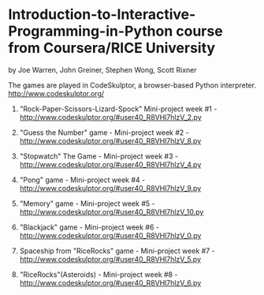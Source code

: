 # Introduction-to-Interactive-Programming-in-Python  course from Coursera/RICE University
by Joe Warren, John Greiner, Stephen Wong, Scott Rixner

The games are played in CodeSkulptor, a browser-based Python interpreter. http://www.codeskulptor.org/

1. "Rock-Paper-Scissors-Lizard-Spock" Mini-project week #1 - http://www.codeskulptor.org/#user40_R8VHl7hlzV_2.py

2. "Guess the Number" game - Mini-project week #2 - http://www.codeskulptor.org/#user40_R8VHl7hlzV_8.py

3. "Stopwatch" The Game - Mini-project week #3 - http://www.codeskulptor.org/#user40_R8VHl7hlzV_4.py

4. "Pong" game - Mini-project week #4 - http://www.codeskulptor.org/#user40_R8VHl7hlzV_9.py

5. "Memory" game - Mini-project week #5 - http://www.codeskulptor.org/#user40_R8VHl7hlzV_10.py

6. "Blackjack" game - Mini-project week #6 - http://www.codeskulptor.org/#user40_R8VHl7hlzV_0.py

7. Spaceship from "RiceRocks" game  - Mini-project week #7 - http://www.codeskulptor.org/#user40_R8VHl7hlzV_5.py

8. "RiceRocks"(Asteroids) - Mini-project week #8 - http://www.codeskulptor.org/#user40_R8VHl7hlzV_6.py
